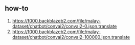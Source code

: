 ## how-to

1. https://f000.backblazeb2.com/file/malay-dataset/chatbot/convai2/convai2-0.json.translate
2. https://f000.backblazeb2.com/file/malay-dataset/chatbot/convai2/convai2-100000.json.translate